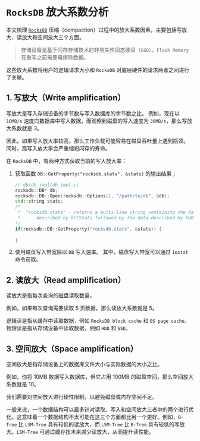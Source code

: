 
# `RocksDB` 放大系数分析

本文梳理 [`RocksDB`](https://github.com/facebook/rocksdb/wiki/RocksDB-Tuning-Guide) 压缩（compaction）过程中的放大系数因素，主要包括写放大、读放大和空间放大三个方面。
> 存储设备是基于闪存存储技术的非易失性固态硬盘（`SSD`）。`Flash Memory` 在重写之前需要电擦除数据。

这些放大系数将用户的逻辑请求大小和 `RocksDB` 对底层硬件的请求两者之间进行了关联。

## 1. 写放大（Write amplification）

写放大是写入存储设备的字节数与写入数据库的字节数之比。
例如，现在以 `10MB/s` 速度向数据库中写入数据，而观察到磁盘的写入速度为 `30MB/s`，那么写放大系数就是 3。

因此，如果写入放大率较高，那么工作负载可能容易在磁盘吞吐量上遇到瓶颈。
同时，高写入放大率会严重缩短闪存的寿命。

在 `RocksDB` 中，有两种方式获取当前的写入放大率：

1. 获取函数 `DB::GetProperty("rocksdb.stats", &stats)` 的输出结果；

    ```c++
    // db/db_impl/db_impl.cc
    rocksdb::DB* db;
    rocksdb::DB::Open(rocksdb::Options(), "/path/to/db", &db);
    std::string stats;
    /*
     *  "rocksdb.stats" - returns a multi-line string containing the data
     *      described by kCFStats followed by the data described by kDBStats.
    */
    if(rocksdb::DB::GetProperty("rocksdb.stats", &stats)) {
        
    }
    ```

2. 使用磁盘写入带宽除以 `DB` 写入速率。
其中，磁盘写入带宽可以通过 `iostat` 命令获取。

## 2. 读放大（Read amplification）

读放大是指每次查询的磁盘读取数量。

例如，如果每次查询需要读取 5 页数据，那么读放大系数就是 5。

逻辑读是指从缓存中读取数据，例如 `RocksDB block cache` 和 `OS page cache`。
物理读是指从存储设备中读取数据，例如 `HDD` 和 `SSD`。

## 3. 空间放大（Space amplification）

空间放大是指存储设备上的数据库文件大小与实际数据的大小之比。

例如，你将 10MB 数据写入数据库，但它占用 100MB 的磁盘空间，那么空间放大系数就是 10。

我们需要对空间放大进行硬性限制，以避免磁盘或内存空间不足。

一般来说，一个数据结构可以最多针对读取、写入和空间放大三者中的两个进行优化。这意味着一个数据结构不太可能在这三个方面都比另一个更好。例如，`B-Tree` 比 `LSM-Tree` 具有较低的读放大，而 `LSM-Tree` 比 `B-Tree` 具有较低的写放大。`LSM-Tree` 可通过缓存技术来减少读放大，从而提升读性能。
